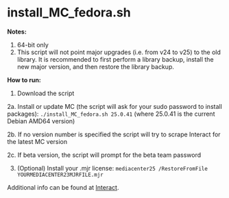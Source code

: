 # install_MC_fedora.sh

**Notes:**
1. 64-bit only
2. This script will not point major upgrades (i.e. from v24 to v25) to the old library. It is recommended to first perform a library backup, install the new major version, and then restore the library backup.

**How to run:**

1. Download the script

2a. Install or update MC (the script will ask for your sudo password to install packages): 
`./install_MC_fedora.sh 25.0.41` (where 25.0.41 is the current Debian AMD64 version)

2b. If no version number is specified the script will try to scrape Interact for the latest MC version

2c. If beta version, the script will prompt for the beta team password 

3. (Optional) Install your .mjr license: 
  `mediacenter25 /RestoreFromFile YOURMEDIACENTER23MJRFILE.mjr`



Additional info can be found at [Interact](https://yabb.jriver.com/interact/index.php/topic,119981.0.html).

